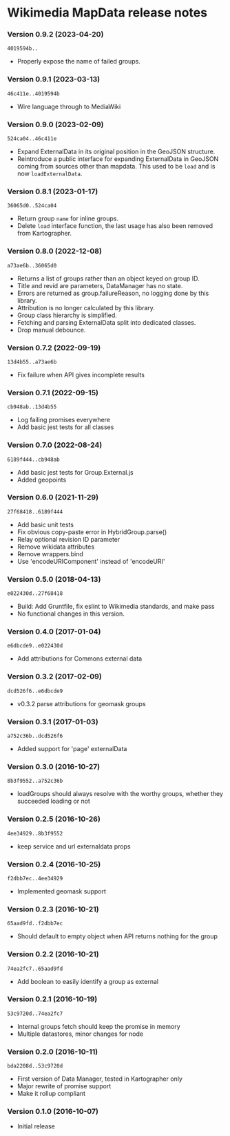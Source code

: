 # Wikimedia MapData release notes

### Version 0.9.2 (2023-04-20)
`4019594b..`
* Properly expose the name of failed groups.

### Version 0.9.1 (2023-03-13)
`46c411e..4019594b`
* Wire language through to MediaWiki

### Version 0.9.0 (2023-02-09)
`524ca04..46c411e`
* Expand ExternalData in its original position in the GeoJSON structure.
* Reintroduce a public interface for expanding ExternalData in GeoJSON coming
from sources other than mapdata.  This used to be `load` and is now `loadExternalData`.

### Version 0.8.1 (2023-01-17)
`36065d0..524ca04`
* Return group `name` for inline groups.
* Delete `load` interface function, the last usage has also been removed from Kartographer.

### Version 0.8.0 (2022-12-08)
`a73ae6b..36065d0`
* Returns a list of groups rather than an object keyed on group ID.
* Title and revid are parameters, DataManager has no state.
* Errors are returned as group.failureReason, no logging done by this library.
* Attribution is no longer calculated by this library.
* Group class hierarchy is simplified.
* Fetching and parsing ExternalData split into dedicated classes.
* Drop manual debounce.

### Version 0.7.2 (2022-09-19)
`13d4b55..a73ae6b`
* Fix failure when API gives incomplete results

### Version 0.7.1 (2022-09-15)
`cb948ab..13d4b55`
* Log failing promises everywhere
* Add basic jest tests for all classes

### Version 0.7.0 (2022-08-24)
`6189f444..cb948ab`
* Add basic jest tests for Group.External.js
* Added geopoints

### Version 0.6.0 (2021-11-29)
`27f68418..6189f444`
* Add basic unit tests
* Fix obvious copy-paste error in HybridGroup.parse()
* Relay optional revision ID parameter
* Remove wikidata attributes
* Remove wrappers.bind
* Use 'encodeURIComponent' instead of 'encodeURI'

### Version 0.5.0 (2018-04-13)
`e022430d..27f68418`
* Build: Add Gruntfile, fix eslint to Wikimedia standards, and make pass
* No functional changes in this version.

### Version 0.4.0 (2017-01-04)
`e6dbcde9..e022430d`
* Add attributions for Commons external data

### Version 0.3.2 (2017-02-09)
`dcd526f6..e6dbcde9`
* v0.3.2 parse attributions for geomask groups

### Version 0.3.1 (2017-01-03)
`a752c36b..dcd526f6`
* Added support for 'page' externalData

### Version 0.3.0 (2016-10-27)
`8b3f9552..a752c36b`
* loadGroups should always resolve with the worthy groups, whether they succeeded loading or not

### Version 0.2.5 (2016-10-26)
`4ee34929..8b3f9552`
* keep service and url externaldata props

### Version 0.2.4 (2016-10-25)
`f2dbb7ec..4ee34929`
* Implemented geomask support

### Version 0.2.3 (2016-10-21)
`65aad9fd..f2dbb7ec`
* Should default to empty object when API returns nothing for the group

### Version 0.2.2 (2016-10-21)
`74ea2fc7..65aad9fd`
* Add boolean to easily identify a group as external

### Version 0.2.1 (2016-10-19)
`53c9720d..74ea2fc7`
* Internal groups fetch should keep the promise in memory
* Multiple datastores, minor changes for node

### Version 0.2.0 (2016-10-11)
`bda2208d..53c9720d`
* First version of Data Manager, tested in Kartographer only
* Major rewrite of promise support
* Make it rollup compliant

### Version 0.1.0 (2016-10-07)
* Initial release
